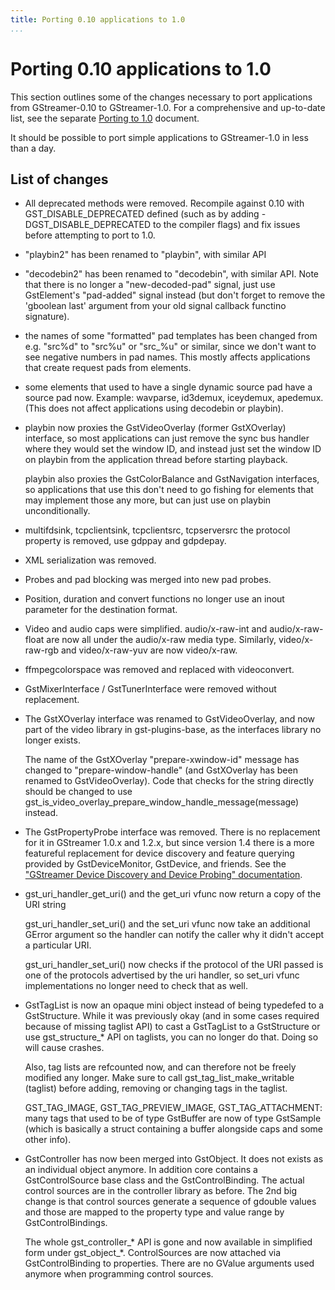 ```yaml
---
title: Porting 0.10 applications to 1.0
...
```


# Porting 0.10 applications to 1.0

This section outlines some of the changes necessary to port applications
from GStreamer-0.10 to GStreamer-1.0. For a comprehensive and up-to-date
list, see the separate [Porting
to 1.0](https://gitlab.freedesktop.org/gstreamer/gstreamer/tree/master/docs/random/porting-to-1.0.txt)
document.

It should be possible to port simple applications to GStreamer-1.0 in
less than a day.

## List of changes

  - All deprecated methods were removed. Recompile against 0.10 with
    GST\_DISABLE\_DEPRECATED defined (such as by adding
    -DGST\_DISABLE\_DEPRECATED to the compiler flags) and fix issues
    before attempting to port to 1.0.

  - "playbin2" has been renamed to "playbin", with similar API

  - "decodebin2" has been renamed to "decodebin", with similar API. Note
    that there is no longer a "new-decoded-pad" signal, just use
    GstElement's "pad-added" signal instead (but don't forget to remove
    the 'gboolean last' argument from your old signal callback functino
    signature).

  - the names of some "formatted" pad templates has been changed from
    e.g. "src%d" to "src%u" or "src\_%u" or similar, since we don't want
    to see negative numbers in pad names. This mostly affects
    applications that create request pads from elements.

  - some elements that used to have a single dynamic source pad have a
    source pad now. Example: wavparse, id3demux, iceydemux, apedemux.
    (This does not affect applications using decodebin or playbin).

  - playbin now proxies the GstVideoOverlay (former GstXOverlay)
    interface, so most applications can just remove the sync bus handler
    where they would set the window ID, and instead just set the window
    ID on playbin from the application thread before starting playback.

    playbin also proxies the GstColorBalance and GstNavigation
    interfaces, so applications that use this don't need to go fishing
    for elements that may implement those any more, but can just use on
    playbin unconditionally.

  - multifdsink, tcpclientsink, tcpclientsrc, tcpserversrc the protocol
    property is removed, use gdppay and gdpdepay.

  - XML serialization was removed.

  - Probes and pad blocking was merged into new pad probes.

  - Position, duration and convert functions no longer use an inout
    parameter for the destination format.

  - Video and audio caps were simplified. audio/x-raw-int and
    audio/x-raw-float are now all under the audio/x-raw media type.
    Similarly, video/x-raw-rgb and video/x-raw-yuv are now video/x-raw.

  - ffmpegcolorspace was removed and replaced with videoconvert.

  - GstMixerInterface / GstTunerInterface were removed without
    replacement.

  - The GstXOverlay interface was renamed to GstVideoOverlay, and now
    part of the video library in gst-plugins-base, as the interfaces
    library no longer exists.

    The name of the GstXOverlay "prepare-xwindow-id" message has changed
    to "prepare-window-handle" (and GstXOverlay has been renamed to
    GstVideoOverlay). Code that checks for the string directly should be
    changed to use
    gst\_is\_video\_overlay\_prepare\_window\_handle\_message(message)
    instead.

  - The GstPropertyProbe interface was removed. There is no replacement
    for it in GStreamer 1.0.x and 1.2.x, but since version 1.4 there is
    a more featureful replacement for device discovery and feature
    querying provided by GstDeviceMonitor, GstDevice, and friends. See
    the ["GStreamer Device Discovery and Device Probing"
    documentation](http://gstreamer.freedesktop.org/data/doc/gstreamer/head/gstreamer/html/gstreamer-device-probing.html).

  - gst\_uri\_handler\_get\_uri() and the get\_uri vfunc now return a
    copy of the URI string

    gst\_uri\_handler\_set\_uri() and the set\_uri vfunc now take an
    additional GError argument so the handler can notify the caller why
    it didn't accept a particular URI.

    gst\_uri\_handler\_set\_uri() now checks if the protocol of the URI
    passed is one of the protocols advertised by the uri handler, so
    set\_uri vfunc implementations no longer need to check that as well.

  - GstTagList is now an opaque mini object instead of being typedefed
    to a GstStructure. While it was previously okay (and in some cases
    required because of missing taglist API) to cast a GstTagList to a
    GstStructure or use gst\_structure\_\* API on taglists, you can no
    longer do that. Doing so will cause crashes.

    Also, tag lists are refcounted now, and can therefore not be freely
    modified any longer. Make sure to call
    gst\_tag\_list\_make\_writable (taglist) before adding, removing or
    changing tags in the taglist.

    GST\_TAG\_IMAGE, GST\_TAG\_PREVIEW\_IMAGE, GST\_TAG\_ATTACHMENT:
    many tags that used to be of type GstBuffer are now of type
    GstSample (which is basically a struct containing a buffer alongside
    caps and some other info).

  - GstController has now been merged into GstObject. It does not exists
    as an individual object anymore. In addition core contains a
    GstControlSource base class and the GstControlBinding. The actual
    control sources are in the controller library as before. The 2nd big
    change is that control sources generate a sequence of gdouble values
    and those are mapped to the property type and value range by
    GstControlBindings.

    The whole gst\_controller\_\* API is gone and now available in
    simplified form under gst\_object\_\*. ControlSources are now
    attached via GstControlBinding to properties. There are no GValue
    arguments used anymore when programming control sources.

